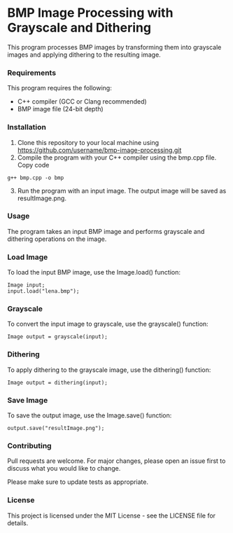 # BMP Image Processing with Grayscale and Dithering

This program processes BMP images by transforming them into grayscale images and applying dithering to the resulting image.

### Requirements

This program requires the following:

- C++ compiler (GCC or Clang recommended)
- BMP image file (24-bit depth)
### Installation

1. Clone this repository to your local machine using https://github.com/username/bmp-image-processing.git
2. Compile the program with your C++ compiler using the bmp.cpp file.
Copy code
```
g++ bmp.cpp -o bmp
```
3. Run the program with an input image. The output image will be saved as resultImage.png.
### Usage

The program takes an input BMP image and performs grayscale and dithering operations on the image.

### Load Image
To load the input BMP image, use the Image.load() function:
```
Image input;
input.load("lena.bmp");
```
### Grayscale
To convert the input image to grayscale, use the grayscale() function:
```
Image output = grayscale(input);
```
### Dithering
To apply dithering to the grayscale image, use the dithering() function:
```
Image output = dithering(input);
```
### Save Image
To save the output image, use the Image.save() function:
```
output.save("resultImage.png");
```
### Contributing

Pull requests are welcome. For major changes, please open an issue first to discuss what you would like to change.

Please make sure to update tests as appropriate.

### License

This project is licensed under the MIT License - see the LICENSE file for details.
